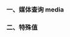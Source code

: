 <!--
 * @Author: Shu Binqi
 * @Date: 2023-03-13 22:59:05
 * @LastEditors: Shu Binqi
 * @LastEditTime: 2023-03-14 19:15:06
 * @Description: CSS 媒体查询
 * @Version: 1.0.0
 * @FilePath: \interviewQuestions\前端基础\CSS\CSS3-媒体查询-media.md
-->

### 一、媒体查询 media

### 二、特殊值
